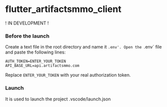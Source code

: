 # flutter_artifactsmmo_client

! IN DEVELOPMENT !

### Before the launch

Create a text file in the root directory and name it `.env'.
Open the `.env` file and paste the following lines:

```
AUTH_TOKEN=ENTER_YOUR_TOKEN
API_BASE_URL=api.artifactsmmo.com
```

Replace `ENTER_YOUR_TOKEN` with your real authorization token.

### Launch

It is used to launch the project .vscode/launch.json